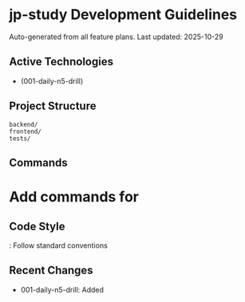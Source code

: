 # jp-study Development Guidelines

Auto-generated from all feature plans. Last updated: 2025-10-29

## Active Technologies

- (001-daily-n5-drill)

## Project Structure

```text
backend/
frontend/
tests/
```

## Commands

# Add commands for 

## Code Style

: Follow standard conventions

## Recent Changes

- 001-daily-n5-drill: Added

<!-- MANUAL ADDITIONS START -->
<!-- MANUAL ADDITIONS END -->
